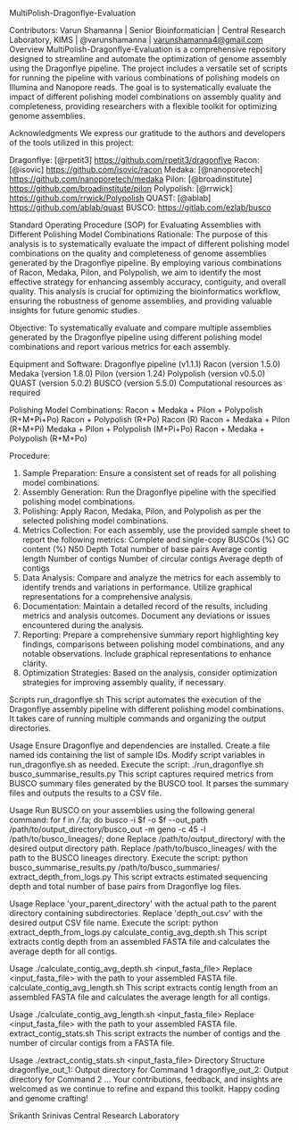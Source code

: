 MultiPolish-Dragonflye-Evaluation

Contributors: Varun Shamanna | Senior Bioinformatician | Central Research Laboratory, KIMS | @varunshamanna | varunshamanna4@gmail.com  
Overview
MultiPolish-Dragonflye-Evaluation is a comprehensive repository designed to streamline and automate the optimization of genome assembly using the Dragonflye pipeline. The project includes a versatile set of scripts for running the pipeline with various combinations of polishing models on Illumina and Nanopore reads. The goal is to systematically evaluate the impact of different polishing model combinations on assembly quality and completeness, providing researchers with a flexible toolkit for optimizing genome assemblies.

Acknowledgments
We express our gratitude to the authors and developers of the tools utilized in this project:

Dragonflye: [@rpetit3] https://github.com/rpetit3/dragonflye 
Racon: [@isovic] https://github.com/isovic/racon 
Medaka: [@nanoporetech] https://github.com/nanoporetech/medaka
Pilon: [@broadinstitute] https://github.com/broadinstitute/pilon
Polypolish: [@rrwick] https://github.com/rrwick/Polypolish 
QUAST: [@ablab] https://github.com/ablab/quast 
BUSCO: https://gitlab.com/ezlab/busco 

Standard Operating Procedure (SOP) for Evaluating Assemblies with Different Polishing Model Combinations
Rationale:
The purpose of this analysis is to systematically evaluate the impact of different polishing model combinations on the quality and completeness of genome assemblies generated by the Dragonflye pipeline. By employing various combinations of Racon, Medaka, Pilon, and Polypolish, we aim to identify the most effective strategy for enhancing assembly accuracy, contiguity, and overall quality. This analysis is crucial for optimizing the bioinformatics workflow, ensuring the robustness of genome assemblies, and providing valuable insights for future genomic studies.

Objective:
To systematically evaluate and compare multiple assemblies generated by the Dragonflye pipeline using different polishing model combinations and report various metrics for each assembly.

Equipment and Software:
Dragonflye pipeline (v1.1.1)
Racon (version 1.5.0)
Medaka (version 1.8.0)
Pilon (version 1.24)
Polypolish (version v0.5.0)
QUAST (version 5.0.2)
BUSCO (version 5.5.0)
Computational resources as required

Polishing Model Combinations:
Racon + Medaka + Pilon + Polypolish (R+M+Pi+Po)
Racon + Polypolish (R+Po)
Racon (R)
Racon + Medaka + Pilon (R+M+Pi)
Medaka + Pilon + Polypolish (M+Pi+Po)
Racon + Medaka + Polypolish (R+M+Po)

Procedure:
1. Sample Preparation:
Ensure a consistent set of reads for all polishing model combinations.
2. Assembly Generation:
Run the Dragonflye pipeline with the specified polishing model combinations.
3. Polishing:
Apply Racon, Medaka, Pilon, and Polypolish as per the selected polishing model combinations.
4. Metrics Collection:
For each assembly, use the provided sample sheet to report the following metrics:
Complete and single-copy BUSCOs (%)
GC content (%)
N50
Depth
Total number of base pairs
Average contig length
Number of contigs
Number of circular contigs
Average depth of contigs
5. Data Analysis:
Compare and analyze the metrics for each assembly to identify trends and variations in performance.
Utilize graphical representations for a comprehensive analysis.
6. Documentation:
Maintain a detailed record of the results, including metrics and analysis outcomes.
Document any deviations or issues encountered during the analysis.
7. Reporting:
Prepare a comprehensive summary report highlighting key findings, comparisons between polishing model combinations, and any notable observations.
Include graphical representations to enhance clarity.
8. Optimization Strategies:
Based on the analysis, consider optimization strategies for improving assembly quality, if necessary.

Scripts
run_dragonflye.sh
This script automates the execution of the Dragonflye assembly pipeline with different polishing model combinations. It takes care of running multiple commands and organizing the output directories.

Usage
Ensure Dragonflye and dependencies are installed.
Create a file named ids containing the list of sample IDs.
Modify script variables in run_dragonflye.sh as needed.
Execute the script: ./run_dragonflye.sh
busco_summarise_results.py
This script captures required metrics from BUSCO summary files generated by the BUSCO tool. It parses the summary files and outputs the results to a CSV file.

Usage
Run BUSCO on your assemblies using the following general command:
for f in */*.fa; do busco -i $f -o $f --out_path /path/to/output_directory/busco_out -m geno -c 45 -l /path/to/busco_lineages/; done
Replace /path/to/output_directory/ with the desired output directory path.
Replace /path/to/busco_lineages/ with the path to the BUSCO lineages directory.
Execute the script: python busco_summarise_results.py /path/to/busco_summaries/
extract_depth_from_logs.py
This script extracts estimated sequencing depth and total number of base pairs from Dragonflye log files.

Usage
Replace 'your_parent_directory' with the actual path to the parent directory containing subdirectories.
Replace 'depth_out.csv' with the desired output CSV file name.
Execute the script: python extract_depth_from_logs.py
calculate_contig_avg_depth.sh
This script extracts contig depth from an assembled FASTA file and calculates the average depth for all contigs.

Usage
./calculate_contig_avg_depth.sh <input_fasta_file>
Replace <input_fasta_file> with the path to your assembled FASTA file.
calculate_contig_avg_length.sh
This script extracts contig length from an assembled FASTA file and calculates the average length for all contigs.

Usage
./calculate_contig_avg_length.sh <input_fasta_file>
Replace <input_fasta_file> with the path to your assembled FASTA file.
extract_contig_stats.sh
This script extracts the number of contigs and the number of circular contigs from a FASTA file.

Usage
./extract_contig_stats.sh <input_fasta_file>
Directory Structure
dragonflye_out_1: Output directory for Command 1
dragonflye_out_2: Output directory for Command 2
...
Your contributions, feedback, and insights are welcomed as we continue to refine and expand this toolkit.
Happy coding and genome crafting!

Srikanth Srinivas 
Central Research Laboratory
